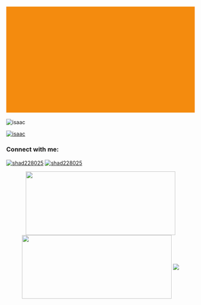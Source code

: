 <p align="center" > <img src="Shad.gif" alt="isaac" /> </p>

<p align="left"> <img src="https://komarev.com/ghpvc/?username=git-shad&label=Profile%20views&color=0e75b6&style=flat" alt="isaac" /> </p>

<p align="left"> <a href="https://github.com/ryo-ma/github-profile-trophy"><img src="https://github-profile-trophy.vercel.app/?username=git-shad" alt="isaac" /></a> </p>

<h3 align="left">Connect with me:</h3>
<p align="left">
<a href="https://www.facebook.com/shad228025" target="blank"><img align="center" src="https://raw.githubusercontent.com/rahuldkjain/github-profile-readme-generator/master/src/images/icons/Social/facebook.svg" alt="shad228025" height="30" width="40" /></a>
  <a href="https://www.youtube.com/@nexusthreat" target="blank"><img align="center" src="https://raw.githubusercontent.com/rahuldkjain/github-profile-readme-generator/master/src/images/icons/Social/youtube.svg" alt="shad228025" height="30" width="40" /></a>
</p>

<p align="center"> 
<img align="center" height="170px" width="400px" src="https://github-readme-stats.vercel.app/api?username=git-shad&?count_private=true&show_icons=true&theme=tokyonight" />
<img align="center" src="https://github-readme-stats.vercel.app/api/top-langs/?username=git-shad&hide=html,css,scss&langs_count=15&layout=compact&theme=tokyonight" width="400px" height="170px"/>
<img align="center" src="https://github-readme-streak-stats.herokuapp.com/?user=git-shad&theme=dark" />
</p>
